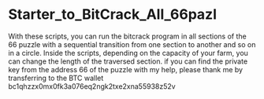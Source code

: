 # Starter_to_BitCrack_All_66pazl
With these scripts, you can run the bitcrack program in all sections of the 66 puzzle with a sequential transition from one section to another and so on in a circle. Inside the scripts, depending on the capacity of your farm, you can change the length of the traversed section.
if you can find the private key from the address 66 of the puzzle with my help, please thank me by transferring to the BTC wallet bc1qhzzx0mx0fk3a076eq2ngk2txe2xna55938z52v
